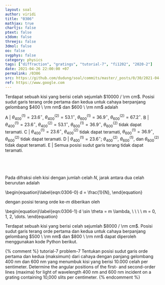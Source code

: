 ```yaml
---
layout: soal
author: viridi
title: "0306"
mathjax: true
chartjs: false
ptext: false
x3dom: false
threejs: false
3dmol: false
oo: false
svgphys: false
category: physics
tags: ["diffraction", "gratings", "tutorial-7", "fi1202", "2020-2"]
date: 2021-04-26 22:00:00 +07
permalink: /0306
src: https://github.com/dudung/soal/commits/master/_posts/0/30/2021-04-26-elementary-physics-tutorial-7-6.md
ref: https://www.google.com
---
```

Terdapat sebuah kisi yang berisi celah sejumlah $10000 / \rm cm$. Posisi sudut garis terang orde pertama dan kedua untuk cahaya berpanjang gelombang $400 \ \rm nm$ dan $600 \ \rm nm$ adalah

A | $\theta_{400}^{(1)} = 23.6 ^\circ$, $\theta_{400}^{(2)} = 53.1 ^\circ$, $\theta_{600}^{(1)} = 36.9 ^\circ$, $\theta_{600}^{(2)} = 67.2 ^\circ$.
B | $\theta_{400}^{(1)} = 23.6 ^\circ$, $\theta_{400}^{(2)} = 53.1 ^\circ$, $\theta_{600}^{(1)} = 36.9 ^\circ$, $\theta_{600}^{(2)}$ tidak dapat teramati.
C | $\theta_{400}^{(1)} = 23.6 ^\circ$, $\theta_{400}^{(2)}$ tidak dapat teramati, $\theta_{600}^{(1)} = 36.9 ^\circ$, $\theta_{600}^{(2)}$ tidak dapat teramati.
D | $\theta_{400}^{(1)} = 23.6 ^\circ$; $\theta_{400}^{(2)}$, $\theta_{600}^{(1)}$, dan $\theta_{600}^{(2)}$ tidak dapat teramati.
E | Semua posisi sudut garis terang tidak dapat teramati.


## &nbsp;
Pada difraksi oleh kisi dengan jumlah celah $N$, jarak antara dua celah berurutan adalah

\begin{equation}\label{eqn:0306-0}
d = \frac{1}{N},
\end{equation}

dengan posisi terang orde ke-$m$ diberikan oleh

\begin{equation}\label{eqn:0306-1}
d \sin \theta = m \lambda, \ \ \ \ m = 0, 1, 2, \dots.
\end{equation}

Terdapat sebuah kisi yang berisi celah sejumlah $8000 / \rm cm$. Posisi sudut garis terang orde pertama dan kedua untuk cahaya berpanjang gelombang $500 \ \rm nm$ dan $800 \ \rm nm$ dapat diperoleh menggunakan kode Python berikut.


{% comment %}
tutorial-7 problem-7
Tentukan posisi sudut garis orde pertama dan kedua (maksimum) dari cahaya dengan panjang gelombang 400 nm dan 600 nm yang menumbuk kisi yang berisi 10.000 celah per sentimeter.
Determine the angular positions of the first- and second-order lines (maxima) for light of wavelength 400 nm and 600 nm incident on a grating containing 10,000 slits per centimeter.
{% endcomment %}
